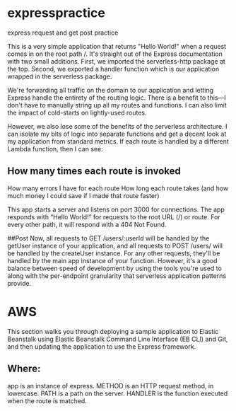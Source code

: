 # expresspractice
express request and get post practice 

This is a very simple application that returns "Hello World!" when a request comes in on the root path /.
It's straight out of the Express documentation with two small additions. First, we imported the serverless-http package at the top. Second, we exported a handler function which is our application wrapped in the serverless package.

We're forwarding all traffic on the domain to our application and letting Express handle the entirety of the routing logic. There is a benefit to this—I don't have to manually string up all my routes and functions. I can also limit the impact of cold-starts on lightly-used routes.

However, we also lose some of the benefits of the serverless architecture. I can isolate my bits of logic into separate functions and get a decent look at my application from standard metrics. If each route is handled by a different Lambda function, then I can see:

## How many times each route is invoked
How many errors I have for each route
How long each route takes (and how much money I could save if I made that route faster)

This app starts a server and listens on port 3000 for connections. The app responds with “Hello World!” for requests to the root URL (/) or route. For every other path, it will respond with a 404 Not Found.

##Post
Now, all requests to GET /users/:userId will be handled by the getUser instance of your application, and all requests to 
POST /users/ will be handled by the createUser instance. For any other requests, they'll be handled by the main app instance of your function.
However, it's a good balance between speed of development by using the tools you're used to along with the per-endpoint granularity that serverless application patterns provide.

# AWS 
This section walks you through deploying a sample application to Elastic Beanstalk using Elastic Beanstalk Command Line Interface (EB CLI) and Git, and then updating the application to use the Express framework.

## Where:
app is an instance of express.
METHOD is an HTTP request method, in lowercase.
PATH is a path on the server.
HANDLER is the function executed when the route is matched.
